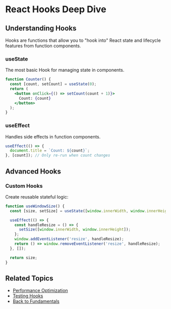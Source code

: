 # React Hooks Deep Dive

## Understanding Hooks

Hooks are functions that allow you to "hook into" React state and lifecycle features from function components.

### useState

The most basic Hook for managing state in components.

```jsx
function Counter() {
  const [count, setCount] = useState(0);
  return (
    <button onClick={() => setCount(count + 1)}>
      Count: {count}
    </button>
  );
}
```

### useEffect

Handles side effects in function components.

```jsx
useEffect(() => {
  document.title = `Count: ${count}`;
}, [count]); // Only re-run when count changes
```

## Advanced Hooks

### Custom Hooks

Create reusable stateful logic:

```jsx
function useWindowSize() {
  const [size, setSize] = useState([window.innerWidth, window.innerHeight]);

  useEffect(() => {
    const handleResize = () => {
      setSize([window.innerWidth, window.innerHeight]);
    };
    window.addEventListener('resize', handleResize);
    return () => window.removeEventListener('resize', handleResize);
  }, []);

  return size;
}
```

## Related Topics
- [Performance Optimization](performance)
- [Testing Hooks](testing)
- [Back to Fundamentals](react-fundamentals)